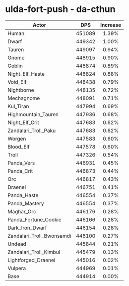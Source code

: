 # ulda-fort-push - da-cthun
| Actor | DPS | Increase |
|---|:---:|:---:|
|Human|451089|1.39%|
|Dwarf|449342|1.00%|
|Tauren|449097|0.94%|
|Gnome|448915|0.90%|
|Goblin|448874|0.89%|
|Night_Elf_Haste|448824|0.88%|
|Void_Elf|448438|0.79%|
|Nightborne|448135|0.72%|
|Mechagnome|448091|0.71%|
|Kul_Tiran|447994|0.69%|
|Highmountain_Tauren|447936|0.68%|
|Night_Elf_Crit|447683|0.62%|
|Zandalari_Troll_Paku|447683|0.62%|
|Worgen|447583|0.60%|
|Blood_Elf|447578|0.60%|
|Troll|447326|0.54%|
|Panda_Vers|446931|0.45%|
|Panda_Crit|446873|0.44%|
|Orc|446817|0.43%|
|Draenei|446751|0.41%|
|Panda_Haste|446554|0.37%|
|Panda_Mastery|446554|0.37%|
|Maghar_Orc|446176|0.28%|
|Panda_Fortune_Cookie|446166|0.28%|
|Dark_Iron_Dwarf|446154|0.28%|
|Zandalari_Troll_Bwonsamdi|446100|0.27%|
|Undead|445844|0.21%|
|Zandalari_Troll_Kimbul|445479|0.13%|
|Lightforged_Draenei|445016|0.02%|
|Vulpera|444969|0.01%|
|Base|444914|0.00%|
